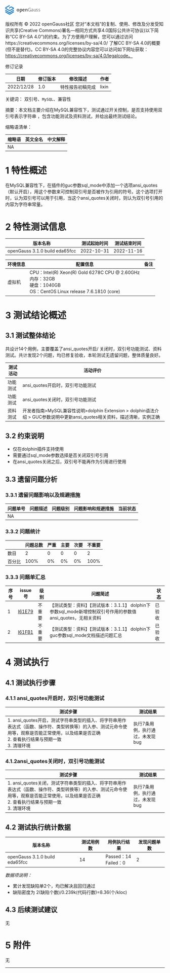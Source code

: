 ![avatar](../../../images/openGauss.png)

版权所有 © 2022  openGauss社区
 您对“本文档”的复制、使用、修改及分发受知识共享(Creative Commons)署名—相同方式共享4.0国际公共许可协议(以下简称“CC BY-SA 4.0”)的约束。为了方便用户理解，您可以通过访问https://creativecommons.org/licenses/by-sa/4.0/ 了解CC BY-SA 4.0的概要 (但不是替代)。CC BY-SA 4.0的完整协议内容您可以访问如下网址获取：https://creativecommons.org/licenses/by-sa/4.0/legalcode。

修订记录

| 日期       | 修订版本 | 修改描述         | 作者  |
| ---------- | -------- | ---------------- | ----- |
| 2022/12/28 | 1.0      | 特性报告初稿完成 | lixin |

关键词： 双引号、`MySQL`、兼容性

摘要：本文档主要介绍在MySQL兼容性下，测试通过开关控制，是否支持使用双引号表示字符串 ，包含功能测试及资料测试，并给出最终测试结论。

缩略语清单：

| 缩略语    | 英文全名  | 中文解释          |
| --------- | --------- | ----------------- |
|NA | | |

# 1     特性概述

在MySQL兼容性下，在插件的guc参数sql_mode中添加一个选项ansi_quotes（默认开启），用这个参数来可控制双引号是否被作为引用的符号。这个选项打开时，认为双引号可以用于引用，当这个ansi_quotes关闭时，则认为双引号引用的内容为字符串常量。

# 2     特性测试信息

| 版本名称                       | 测试起始时间 | 测试结束时间 |
| ------------------------------ | ------------ | ------------ |
| openGauss 3.1.0 build eda65fcc | 2022-10-31   | 2022-11-16   |

| 环境信息 | 配置信息                                                 | 备注 |
| -------- | ------------------------------------------------------------ | ---- |
| 虚拟机   | CPU：Intel(R) Xeon(R) Gold 6278C CPU @ 2.60GHz<br/>内存：32GB<br/>硬盘：1040GB<br/>OS：CentOS Linux release 7.6.1810 (core) |      |

# 3     测试结论概述

## 3.1   测试整体结论

共设计14个用例，主要覆盖了ansi_quotes开启/ 关闭时，双引号功能测试、资料测试。共计发现2个问题，均已修复验收，本轮测试无遗留问题，整体质量良好。

| 测试活动 | 活动评价                                                     |
| -------- | ------------------------------------------------------------ |
| 功能测试 | ansi_quotes开启时，双引号功能测试                            |
| 功能测试 | ansi_quotes关闭时，双引号功能测试                            |
| 资料测试 | 开发者指南>MySQL兼容性说明>dolphin Extension > dolphin语法介绍 > GUC参数说明中更新ansi_quotes相关资料，描述清晰，实例正确 |

## 3.2   约束说明

- 仅在dolphin插件支持使用
- 需要通过sql_mode参数选择是否关闭双引号引用
- 在ansi_quotes关闭之后，双引号不能再作为引用进行使用

## 3.3   遗留问题分析

### 3.3.1 遗留问题影响以及规避措施

| 问题单号 | 问题描述 | 问题级别 | 问题影响和规避措施 | 当前状态 |
| -------- | -------- | -------- | ------------------ | -------- |
| NA       |          |          |                    |          |

### 3.3.2 问题统计

|        | 问题总数 | 严重 | 主要 | 次要 | 不重要 |
| ------ | -------- | ---- | ---- | ---- | ------ |
| 数目   | 2      | 0    | 0    | 0   | 2     |
| 百分比 |   100%       | 0%   | 0%   | 0%  | 100%   |

### 3.3.3 问题单汇总

|序号| issue号                                                      | 级别 | 问题简述                                     | 状态   |
| ---- | ------------------------------------------------------------ | ---- | -------------------------------------------- | ------ |
| 1    | [I61E79](https://e.gitee.com/opengaussorg/issues/list?issue=I61E79) | 不重要 | 【测试类型：资料】【测试版本：3.1.1】 dolphin下参数sql_mode新增控制双引号作用的参数值ansi_quotes，无相关资料 | 已验收 |
| 2 | [I61FB1](https://e.gitee.com/opengaussorg/issues/list?issue=I61FB1) | 不重要 | 【测试类型：资料】【测试版本：3.1.1】  dolphin下guc参数sql_mode文档描述问题汇总 | 已验收 |

# 4     测试执行

## 4.1 测试执行步骤

###  4.1.1 ansi_quotes开启时，双引号功能测试

| 测试步骤                                                     | 测试结果                         |
| ------------------------------------------------------------ | -------------------------------- |
| 1. ansi_quotes开启，测试字符串类型的插入、将字符串用作表达式（函数、操作符、类型转换等）的入参、测试元命令使用等，观察是否能正常使用，以及结果是否正确<br />2. 查看执行结果与预期一致<br />3. 清理环境 | 执行7条用例，执行通过，未发现bug |

### 4.1.2ansi_quotes关闭时，双引号功能测试

| 测试步骤                                                     | 测试结果                         |
| ------------------------------------------------------------ | -------------------------------- |
| 1. ansi_quotes关闭，测试字符串类型的插入、将字符串用作表达式（函数、操作符、类型转换等）的入参、测试元命令使用等，观察是否能正常使用，以及结果是否正确<br />2. 查看执行结果与预期一致<br />3. 清理环境 | 执行7条用例，执行通过，未发现bug |

## 4.2  测试执行统计数据

| 版本名称                       | 测试用例数 | 用例执行结果             | 发现问题单数 |
| ------------------------------ | ---------- | ------------------------ | ------------ |
| openGauss 3.1.0 build eda65fcc | 14        | Passed：14<br>Failed：0 | 2           |


*数据项说明：*

* 累计发现缺陷单2个，均已解决且回归通过
* 缺陷密度为 2(缺陷个数)/0.239k(代码行数)=8.36(个/kloc)

## 4.3   后续测试建议

无

# **5     附件**

无

****

